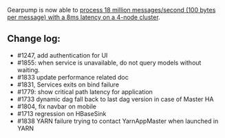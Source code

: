 Gearpump is now able to [process 18 million messages/second (100 bytes per message) with a 8ms latency on a 4-node cluster](http://www.gearpump.io/releases/latest/index.html#gearpump-performance).

## Change log:

- #1247, add authentication for UI
- #1855: when service is unavailable, do not query models without waiting.
- #1833 update performance related doc
- #1831, Services exits on bind failure
- #1779: show critical path latency for application 
- #1733 dynamic dag fall back to last dag version in case of Master HA
- #1804, fix navbar on mobile
- #1713 regression on HBaseSink
- #1838 YARN failure trying to contact YarnAppMaster when launched in YARN